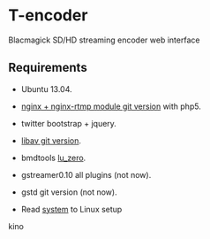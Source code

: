 # T-encoder
Blacmagick SD/HD streaming encoder web interface

Requirements
------------
- Ubuntu 13.04.
- [nginx + nginx-rtmp module git version](http://nginx.org) with php5. 
- twitter bootstrap + jquery. 
- [libav git version](http://libav.org).
- bmdtools [lu_zero](http://github.org). 
- gstreamer0.10 all plugins (not now).
- gstd git version (not now).

- Read [system](https://bitbucket.org/yaki/t-broadcaster/src/e59ef2887cdc/system/?at=master) to Linux setup

kino  